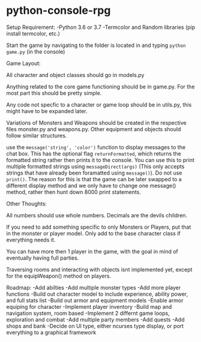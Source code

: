 # python-console-rpg

Setup Requirement:
-Python 3.6 or 3.7
-Termcolor and Random libraries (pip install termcolor, etc.)

Start the game by navigating to the folder is located in and typing `python game.py` (in the console)


Game Layout:

All character and object classes should go in models.py

Anything related to the core game functioning should be in game.py. For the most part this should be pretty simple.

Any code not specfic to a character or game loop should be in utils.py, this might have to be expanded later.

Variations of Monsters and Weapons should be created in the respective files monster.py and weapons.py. Other equipment and objects should follow similar structures.



use the `message('string', 'color')` function to display messages to the chat box. This has the optional flag `returnFormatted`, which returns the formatted string rather then prints it to the console. You can use this to print multiple formatted strings using `messageDirect(args)` (This only accepts strings that have already been foramatted using `message()`). Do not use `print()`. The reason for this is that the game can be later swapped to a different display method and we only have to change one message() method, rather then hunt down 8000 print statements.

Other Thoughts:

All numbers should use whole numbers. Decimals are the devils children.

If you need to add something specific to only Monsters or Players, put that in the monster or player model. Only add to the base character class if everything needs it.

You can have more then 1 player in the game, with the goal in mind of eventually having full parties.

Traversing rooms and interacting with objects isnt implemented yet, except for the equipWeapon() method on players.


Roadmap:
-Add abilties
-Add multiple monster types
-Add more player functions
-Build out character model to include experience, ability power, and full stats list
-Build out armor and equipment models
-Enable armor equiping for character
-Implement player inventory
-Build map and navigation system, room based
-Implement 2 differnt game loops, exploration and combat
-Add multiple party members
-Add quests
-Add shops and bank
-Decide on UI type, either ncurses type display, or port everything to a graphical framework
